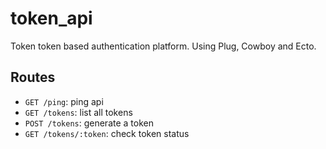 # token_api
Token token based authentication platform. Using Plug, Cowboy and Ecto.

## Routes

- `GET /ping`: ping api
- `GET /tokens`: list all tokens
- `POST /tokens`: generate a token
- `GET /tokens/:token`: check token status
